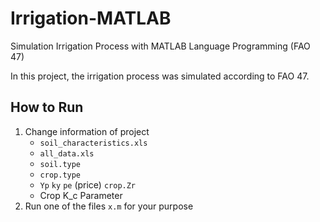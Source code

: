 # Irrigation-MATLAB
Simulation Irrigation Process with MATLAB Language Programming (FAO 47)

In this project, the irrigation process was simulated according to FAO 47.

## How to Run
1. Change information of project
   - `soil_characteristics.xls`
   - `all_data.xls`
   - `soil.type`
   - `crop.type`
   - `Yp` `ky` `pe` (price) `crop.Zr`
   - Crop K_c Parameter
3. Run one of the files `x.m` for your purpose
